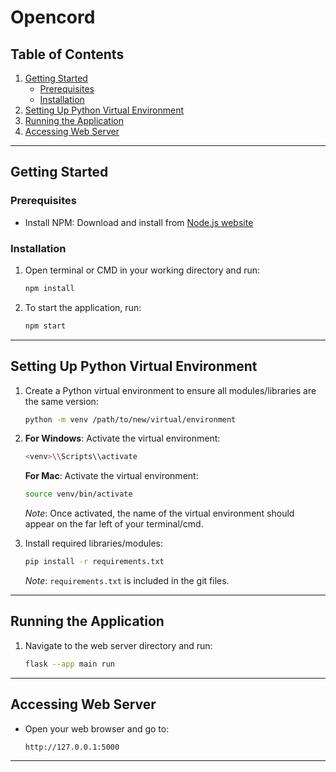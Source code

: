 # Opencord

## Table of Contents

1. [Getting Started](#getting-started)
    - [Prerequisites](#prerequisites)
    - [Installation](#installation)
2. [Setting Up Python Virtual Environment](#setting-up-python-virtual-environment)
3. [Running the Application](#running-the-application)
4. [Accessing Web Server](#accessing-web-server)

---

## Getting Started

### Prerequisites

- Install NPM: Download and install from [Node.js website](https://nodejs.org/dist/v18.17.1/node-v18.17.1-x64.msi)

### Installation

1. Open terminal or CMD in your working directory and run:
    ```bash
    npm install
    ```

2. To start the application, run:
    ```bash
    npm start
    ```

---

## Setting Up Python Virtual Environment

1. Create a Python virtual environment to ensure all modules/libraries are the same version:
    ```bash
    python -m venv /path/to/new/virtual/environment
    ```

2. **For Windows**: Activate the virtual environment:
    ```bash
    <venv>\\Scripts\\activate
    ```

   **For Mac**: Activate the virtual environment:
    ```bash
    source venv/bin/activate
    ```

   *Note*: Once activated, the name of the virtual environment should appear on the far left of your terminal/cmd.

3. Install required libraries/modules:
    ```bash
    pip install -r requirements.txt
    ```

   *Note*: `requirements.txt` is included in the git files.

---

## Running the Application

1. Navigate to the web server directory and run:
    ```bash
    flask --app main run
    ```

---

## Accessing Web Server

- Open your web browser and go to:
    ```
    http://127.0.0.1:5000
    ```

---

